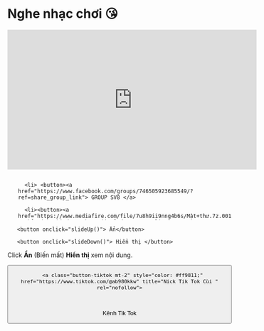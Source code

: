  
<div>
       <script type="text/javascript"> 

       alert("Chào mừng các con vợ 😎😎.");  

   </script>
   
<div>
   <style type="text/css">

      h1, p {

         font-family: Times New Roman;

         color: red;	

      }

   </style>

</div>
 

<body>

   <h1> Nghe nhạc chơi 😘</h1>
   
   
<div>



   
<iframe width="560" height="315" src="https://www.youtube.com/embed/TquZ7-QbSic" title="YouTube video player" frameborder="0" allow="accelerometer; autoplay; clipboard-write; encrypted-media; gyroscope; picture-in-picture; web-share" allowfullscreen></iframe>





<div>
   <html>

<head>

   <title> Try It Yourself </title>

   <style type="text/css">

      ul#demo {

         max-height: 100px;

         overflow-y: hidden;

      

         /* this will animate the element for 1

            second when its properties change */

         transition: all 1s;

      }

   </style>

</head>

<body>

   <ul id="demo">

      <li> <button><a href="https://www.facebook.com/groups/746505923685549/?ref=share_group_link"> GROUP SV8 </a>
</button>
</li>

      <li><button><a href="https://www.mediafire.com/file/7u8h9ii9nng4b6s/Mật+thư.7z.001/file ">Chỉ có người được chọn mới mở được </a></li>
</button>
      <li><button>

   <a href="https://www.facebook.com/profile.php?id=100066421973540&mibextid=ZbWKwL"> Facebook  </a>

</button></li>

      <li> ..... </li>

   </ul>

   <div>

       <button onclick="slideUp()"> Ẩn</button>

       <button onclick="slideDown()"> Hiển thị </button>

   </div>

   <p> Click <b>Ẩn</b> (Biến mất) <b>Hiển thị</b> xem nội dung. </p>

   <script>

      function slideUp() {

         var elem = document.getElementById("demo");

      

         elem.style.maxHeight = "0px";

      }
      function slideDown() {

          var elem = document.getElementById("demo");

       

          elem.style.maxHeight = "100px";

      }
        </script>

</body>

</html>
   <div>
      <button>





      <a class="button-tiktok mt-2" style="color: #ff9811;" href="https://www.tiktok.com/@ab980kkw" title="Nick Tik Tok Cùi " rel="nofollow">

<svg xmlns="http://www.w3.org/2000/svg" width="30" height="16" fill="currentColor" class="bi bi-tiktok" viewBox="0 0 26 16">

<path d="M9 0h1.98c.144.715.54 1.617 1.235 2.512C12.895 3.389 13.797 4 15 4v2c-1.753 0-3.07-.814-4-1.829V11a5 5 0 1 1-5-5v2a3 3 0 1 0 3 3V0Z"></path>


         

      
</svg> Kênh Tik Tok 
      
</a>
         </button>
    

   
